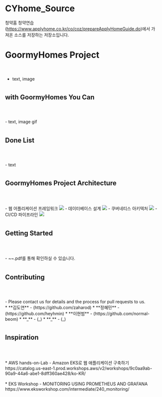 # CYhome_Source
청약홈 청약연습(https://www.applyhome.co.kr/co/coz/prepareApplyHomeGuide.do)에서 가져온 소스를 저장하는 저장소입니다.

## <h1>GoormyHomes Project<br><br>
- text, image

#
<h2> with GoormyHomes You Can <br><br></h2><br>
- text, image gif

#
<h2> Done List <br><br></h2><br>
- text

#
<h2> GoormyHomes Project Architecture <br><br></h2><br>
- 웹 어플리케이션 프레임워크
<img src= url >
- 데이터베이스 설계
<img src= url >
- 쿠버네티스 아키텍처
<img src= url >
- CI/CD 파이프라인
<img src= url >

#
<h2> Getting Started <br><br></h2><br>
- ~~.pdf를 통해 확인하실 수 있습니다.

#
<h2> Contributing <br><br></h2><br>
- Please contact us for details and the process for pull requests to us. <br/>
* **김도연** - (https://github.com/zaharod)
* **정혜민** - (https://github.com/heyhmin)
* **이현범** - (https://github.com/normal-beom)
* **_** - (_)
* **_** - (_)

#
<h2> Inspiration <br><br></h2><br>
* AWS hands-on-Lab   -  Amazon EKS로 웹 애플리케이션 구축하기 <br/>
https://catalog.us-east-1.prod.workshops.aws/v2/workshops/9c0aa9ab-90a9-44a6-abe1-8dff360ae428/ko-KR/ 
  <br/><br/>
* EKS Workshop   -   MONITORING USING PROMETHEUS AND GRAFANA <br/>
  https://www.eksworkshop.com/intermediate/240_monitoring/ 
